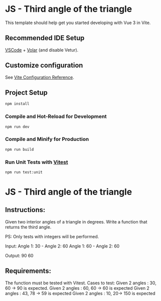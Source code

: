 # JS - Third angle of the triangle

This template should help get you started developing with Vue 3 in Vite.

## Recommended IDE Setup

[VSCode](https://code.visualstudio.com/) + [Volar](https://marketplace.visualstudio.com/items?itemName=Vue.volar) (and disable Vetur).

## Customize configuration

See [Vite Configuration Reference](https://vitejs.dev/config/).

## Project Setup

```sh
npm install
```

### Compile and Hot-Reload for Development

```sh
npm run dev
```

### Compile and Minify for Production

```sh
npm run build
```

### Run Unit Tests with [Vitest](https://vitest.dev/)

```sh
npm run test:unit
```

# JS - Third angle of the triangle

## Instructions:

Given two interior angles of a triangle in degrees. Write a function that returns the third angle.

PS: Only tests with integers will be performed.

Input:
Angle 1: 30 - Angle 2: 60
Angle 1: 60 - Angle 2: 60

Output:
90
60

## Requirements:

The function must be tested with Vitest. Cases to test: Given 2 angles : 30, 60 -> 90 is expected. Given 2 angles : 60, 60 -> 60 is expected Given 2 angles : 43, 78 -> 59 is expected Given 2 angles : 10, 20-> 150 is expected
